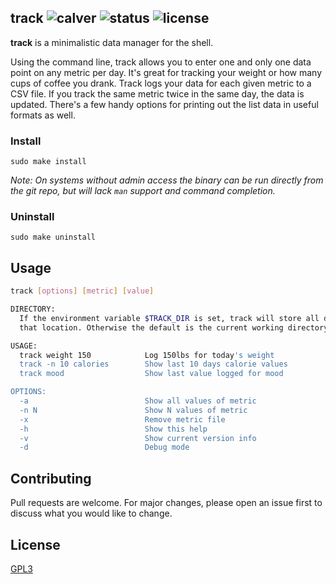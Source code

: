 track ![calver](https://img.shields.io/badge/calver-2018.05.29-22bfda.svg?style=flat-square) ![status](https://img.shields.io/badge/status-working-green.svg?style=flat-square) ![license](https://img.shields.io/badge/license-GPL3-blue.svg?style=flat-square)
------

**track** is a minimalistic data manager for the shell.

Using the command line, track allows you to enter one and only one data point
on any metric per day. It's great for tracking your weight or how many cups of
coffee you drank. Track logs your data for each given metric to a CSV file. If
you track the same metric twice in the same day, the data is updated. There's
a few handy options for printing out the list data in useful formats as well.

### Install

`sudo make install`

_Note: On systems without admin access the binary can be run directly from the
git repo, but will lack `man` support and command completion._

### Uninstall

`sudo make uninstall`

## Usage

```bash
track [options] [metric] [value]

DIRECTORY:
  If the environment variable $TRACK_DIR is set, track will store all data in
  that location. Otherwise the default is the current working directory.

USAGE:
  track weight 150            Log 150lbs for today's weight
  track -n 10 calories        Show last 10 days calorie values
  track mood                  Show last value logged for mood

OPTIONS:
  -a                          Show all values of metric
  -n N                        Show N values of metric
  -x                          Remove metric file
  -h                          Show this help
  -v                          Show current version info
  -d                          Debug mode
```

## Contributing

Pull requests are welcome. For major changes, please open an issue first to
discuss what you would like to change.

## License
[GPL3](LICENSE)
